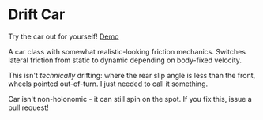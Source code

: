 # Drift Car

Try the car out for yourself! [Demo](https://raw.githubusercontent.com/michaelruppe/drift-car/example/index.html)

A car class with somewhat realistic-looking friction mechanics.
Switches lateral friction from static to dynamic depending on body-fixed velocity.

This isn't _technically_ drifting: where the rear slip angle is less than the front, wheels pointed out-of-turn. I just needed to call it something.

Car isn't non-holonomic - it can still spin on the spot. If you fix this, issue a pull request!
